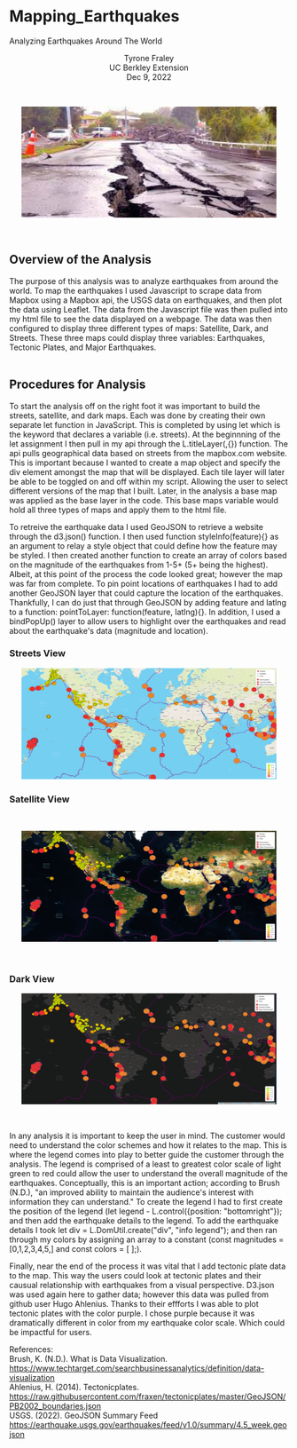 # Mapping_Earthquakes
Analyzing Earthquakes Around The World
<br/>
<p align="center">Tyrone Fraley<br/>
UC Berkley Extension<br/>
Dec 9, 2022<br/>
<p/>
<br/>
<p align="center">
  <img width="460" height="200" src="Earthquake.jpeg">
</p>
<br/>

## Overview of the Analysis
The purpose of this analysis was to analyze earthquakes from around the world. To map the earthquakes I used Javascript to scrape data 
from Mapbox using a Mapbox api, the USGS data on earthquakes, and then plot the data using Leaflet. The data from the Javascript file was then pulled into my html file
to see the data displayed on a webpage. The data was then configured to display three different types of maps: Satellite, Dark, and Streets. 
These three maps could display three variables: Earthquakes, Tectonic Plates, and Major Earthquakes.  
<br/>

## Procedures for Analysis
To start the analysis off on the right foot it was important to build the streets, satellite, and dark maps. Each was done by creating their own 
separate let function in JavaScript. This is completed by using let which is the keyword that declares a variable (i.e. streets). At the beginnning
of the let assignment I then pull in my api through the L.titleLayer(,{}) function. The api pulls geographical data based on streets from the mapbox.com 
website. This is important because I wanted to create a map object and specify the div element amongst the map that will be displayed. Each tile layer
will later be able to be toggled on and off within my script. Allowing the user to select different versions of the map that I built. Later, in the analysis a base map was applied as the base layer in the code. This base maps variable would hold all three types of maps and apply them to the html file.

To retreive the earthquake data I used GeoJSON to retrieve a website through the d3.json() function. I then used function styleInfo(feature){} as an argument to relay a style object that could define how the feature may be styled. I then created another function to create an array of colors based on the magnitude of the earthquakes from 1-5+ (5+ being the highest). Albeit, at this point of the process the code looked great; however the map was far from complete. To pin point locations of earthquakes I had to add another GeoJSON layer that could capture the location of the earthquakes. Thankfully, I can do just that through GeoJSON by adding feature and latlng to a function: pointToLayer: function(feature, latlng){}. In addition, I used a bindPopUp() layer to allow users to highlight over the earthquakes and read about the earthquake's data (magnitude and location).

### Streets View
<p align="center">
  <img width="460" height="200" src="Streets.png">
</p>

### Satellite View
<br/>
<p align="center">
  <img width="460" height="200" src="Satellite.png">
</p>
<br/>

### Dark View
<p align="center">
  <img width="460" height="200" src="Dark.png">
</p>
<br/>

In any analysis it is important to keep the user in mind. The customer would need to understand the color schemes and how it relates to the map. This is where the legend comes into play to better guide the customer through the analysis. The legend is comprised of a least to greatest color scale of light green to red could allow the user to understand the overall magnitude of the earthquakes. Conceptually, this is an important action; according to Brush (N.D.), "an improved ability to maintain the audience's interest with information they can understand." To create the legend I had to first create the position of the legend (let legend - L.control({position: "bottomright"}); and then add the earthquake details to the legend. To add the earthquake details I took let div = L.DomUtil.create("div", "info legend"); and then ran through my colors by assigning an array to a constant (const magnitudes = [0,1,2,3,4,5,] and const colors = [ <this is where I added my color codes>];).
  
Finally, near the end of the process it was vital that I add tectonic plate data to the map. This way the users could look at tectonic plates and their causual relationship with earthquakes from a visual perspective. D3.json was used again here to gather data; however this data was pulled from github user 
Hugo Ahlenius. Thanks to their effforts I was able to plot tectonic plates with the color purple. I chose purple because it was dramatically different in color from my earthquake color scale. Which could be impactful for users. 


References:
<br/>
Brush, K. (N.D.). What is Data Visualization. https://www.techtarget.com/searchbusinessanalytics/definition/data-visualization
 <br/>
Ahlenius, H. (2014). Tectonicplates. https://raw.githubusercontent.com/fraxen/tectonicplates/master/GeoJSON/PB2002_boundaries.json
 <br/>
USGS. (2022). GeoJSON Summary Feed https://earthquake.usgs.gov/earthquakes/feed/v1.0/summary/4.5_week.geojson
